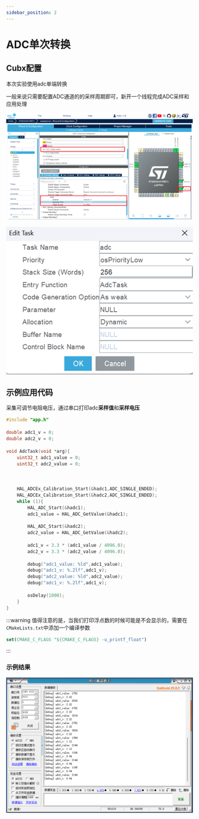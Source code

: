 ```yaml
---
sidebar_position: 2
---
```


# ADC单次转换

## Cubx配置
本次实验使用adc单端转换

一般来说只需要配置ADC通道的的采样周期即可，新开一个线程完成ADC采样和应用处理

![adc配置](figures/img.png)

![线程配置](figures/img_1.png)

## 示例应用代码

采集可调节电阻电压，通过串口打印adc**采样值**和**采样电压**

```c
#include "app.h"

double adc1_v = 0;
double adc2_v = 0;

void AdcTask(void *arg){
    uint32_t adc1_value = 0;
    uint32_t adc2_value = 0;



    HAL_ADCEx_Calibration_Start(&hadc1,ADC_SINGLE_ENDED);
    HAL_ADCEx_Calibration_Start(&hadc2,ADC_SINGLE_ENDED);
    while (1){
        HAL_ADC_Start(&hadc1);
        adc1_value = HAL_ADC_GetValue(&hadc1);

        HAL_ADC_Start(&hadc2);
        adc2_value = HAL_ADC_GetValue(&hadc2);

        adc1_v = 3.3 * (adc1_value / 4096.0);
        adc2_v = 3.3 * (adc2_value / 4096.0);

        debug("adc1_value: %ld",adc1_value);
        debug("adc1_v: %.2lf",adc1_v);
        debug("adc2_value: %ld",adc2_value);
        debug("adc1_v: %.2lf",adc1_v);
        
        osDelay(1000);
    }
}
```

:::warning
值得注意的是，当我们打印浮点数的时候可能是不会显示的，需要在`CMakeLists.txt`中添加一个编译参数

```cmake
set(CMAKE_C_FLAGS "${CMAKE_C_FLAGS} -u_printf_float")
```
:::

### 示例结果

![img_2.png](figures/img_2.png)

